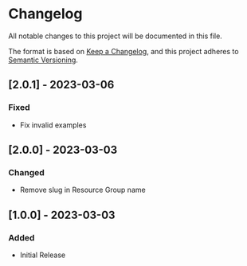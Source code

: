 # Changelog

All notable changes to this project will be documented in this file.

The format is based on [Keep a Changelog](https://keepachangelog.com/en/1.0.0/),
and this project adheres to [Semantic Versioning](https://semver.org/spec/v2.0.0.html).

## [2.0.1] - 2023-03-06

### Fixed

- Fix invalid examples

## [2.0.0] - 2023-03-03

### Changed

- Remove slug in Resource Group name

## [1.0.0] - 2023-03-03

### Added

- Initial Release
